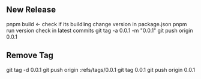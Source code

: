 ## New Release
pnpm build <- check if its buildling
change version in package.json
pnpm run version
check in latest commits
git tag -a 0.0.1 -m "0.0.1"
git push origin 0.0.1

## Remove Tag
git tag -d 0.0.1
git push origin :refs/tags/0.0.1
git tag 0.0.1
git push origin 0.0.1
